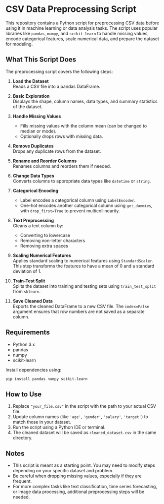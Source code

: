 # CSV Data Preprocessing Script

This repository contains a Python script for preprocessing CSV data before using it in machine learning or data analysis tasks. The script uses popular libraries like `pandas`, `numpy`, and `scikit-learn` to handle missing values, encode categorical features, scale numerical data, and prepare the dataset for modeling.

## What This Script Does

The preprocessing script covers the following steps:

1. **Load the Dataset**  
   Reads a CSV file into a pandas DataFrame.

2. **Basic Exploration**  
   Displays the shape, column names, data types, and summary statistics of the dataset.

3. **Handle Missing Values**  
   - Fills missing values with the column mean (can be changed to median or mode).
   - Optionally drops rows with missing data.

4. **Remove Duplicates**  
   Drops any duplicate rows from the dataset.

5. **Rename and Reorder Columns**  
   Renames columns and reorders them if needed.

6. **Change Data Types**  
   Converts columns to appropriate data types like `datetime` or `string`.

7. **Categorical Encoding**  
   - Label encodes a categorical column using `LabelEncoder`.
   - One-hot encodes another categorical column using `get_dummies`, with `drop_first=True` to prevent multicollinearity.

8. **Text Preprocessing**  
   Cleans a text column by:
   - Converting to lowercase
   - Removing non-letter characters
   - Removing extra spaces

9. **Scaling Numerical Features**  
   Applies standard scaling to numerical features using `StandardScaler`. This step transforms the features to have a mean of 0 and a standard deviation of 1.

10. **Train-Test Split**  
    Splits the dataset into training and testing sets using `train_test_split` from `sklearn`.

11. **Save Cleaned Data**  
    Exports the cleaned DataFrame to a new CSV file. The `index=False` argument ensures that row numbers are not saved as a separate column.

## Requirements

- Python 3.x
- pandas
- numpy
- scikit-learn

Install dependencies using:

```bash
pip install pandas numpy scikit-learn
```

## How to Use

1. Replace `"your_file.csv"` in the script with the path to your actual CSV file.
2. Update column names (like `'age'`, `'gender'`, `'salary'`, `'target'`) to match those in your dataset.
3. Run the script using a Python IDE or terminal.
4. The cleaned dataset will be saved as `cleaned_dataset.csv` in the same directory.

## Notes

- This script is meant as a starting point. You may need to modify steps depending on your specific dataset and problem.
- Be careful when dropping missing values, especially if they are frequent.
- For more complex tasks like text classification, time series forecasting, or image data processing, additional preprocessing steps will be needed.
